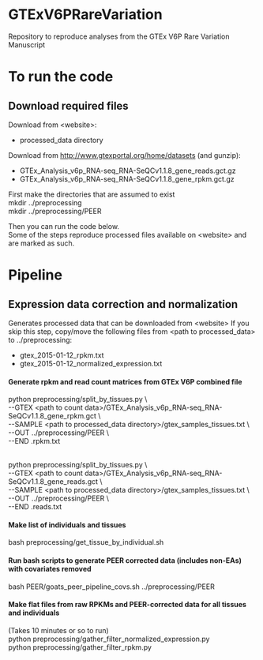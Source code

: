 # GTExV6PRareVariation
Repository to reproduce analyses from the GTEx V6P Rare Variation Manuscript

# To run the code
## Download required files
Download from \<website\>: <br>
* processed_data directory

Download from http://www.gtexportal.org/home/datasets (and gunzip): <br>
* GTEx_Analysis_v6p_RNA-seq_RNA-SeQCv1.1.8_gene_reads.gct.gz <br>
* GTEx_Analysis_v6p_RNA-seq_RNA-SeQCv1.1.8_gene_rpkm.gct.gz <br>

First make the directories that are assumed to exist <br>
mkdir ../preprocessing <br>
mkdir ../preprocessing/PEER <br>

Then you can run the code below. <br>
Some of the steps reproduce processed files available on \<website\> and are marked as such.

# Pipeline
## Expression data correction and normalization
Generates processed data that can be downloaded from \<website\>
If you skip this step, copy/move the following files from \<path to processed_data\> to ../preprocessing:
* gtex_2015-01-12_rpkm.txt 
* gtex_2015-01-12_normalized_expression.txt

#### Generate rpkm and read count matrices from GTEx V6P combined file
python preprocessing/split_by_tissues.py \ <br>
    --GTEX \<path to count data\>/GTEx_Analysis_v6p_RNA-seq_RNA-SeQCv1.1.8_gene_rpkm.gct \ <br>
    --SAMPLE \<path to processed_data directory\>/gtex_samples_tissues.txt \ <br>
    --OUT ../preprocessing/PEER \ <br>
    --END .rpkm.txt <br><br>

python preprocessing/split_by_tissues.py \ <br>
    --GTEX \<path to count data\>/GTEx_Analysis_v6p_RNA-seq_RNA-SeQCv1.1.8_gene_reads.gct \ <br>
    --SAMPLE \<path to processed_data directory\>/gtex_samples_tissues.txt \ <br>
    --OUT ../preprocessing/PEER \ <br>
    --END .reads.txt

#### Make list of individuals and tissues
bash preprocessing/get_tissue_by_individual.sh

#### Run bash scripts to generate PEER corrected data (includes non-EAs) with covariates removed
bash PEER/goats_peer_pipeline_covs.sh ../preprocessing/PEER

#### Make flat files from raw RPKMs and PEER-corrected data for all tissues and individuals
(Takes 10 minutes or so to run) <br>
python preprocessing/gather_filter_normalized_expression.py <br>
python preprocessing/gather_filter_rpkm.py


